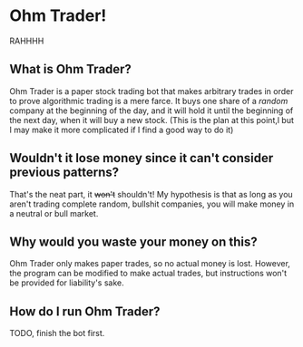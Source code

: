 # Ohm Trader!
RAHHHH
## What is Ohm Trader?
  Ohm Trader is a paper stock trading bot that makes arbitrary trades in order to prove algorithmic trading is a mere farce. It buys one share of a *random* company at the beginning of the day, and it will hold it until the beginning of the next day, when it will buy a new stock. (This is the plan at this point,l but I may make it more complicated if I find a good way to do it)


## Wouldn't it lose money since it can't consider previous patterns?
That's the neat part, it ~~won't~~ shouldn't! My hypothesis is that as long as you aren't trading complete random, bullshit companies, you will make money in a neutral or bull market.

## Why would you waste your money on this?
Ohm Trader only makes paper trades, so no actual money is lost. However, the program can be modified to make actual trades, but instructions won't be provided for liability's sake.

## How do I run Ohm Trader?
TODO, finish the bot first.

